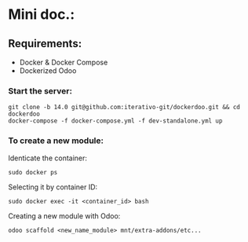 # Mini doc.:

## Requirements:
* Docker & Docker Compose
* Dockerized Odoo

### Start the server:
```shell
git clone -b 14.0 git@github.com:iterativo-git/dockerdoo.git && cd dockerdoo
docker-compose -f docker-compose.yml -f dev-standalone.yml up
```


### To create a new module:
  Identicate the container:
  ```shell
  sudo docker ps
  ```
  Selecting it by container ID:
  ```shell
  sudo docker exec -it <container_id> bash
  ```
  Creating a new module with Odoo:
  ```shell
  odoo scaffold <new_name_module> mnt/extra-addons/etc...
  ```






